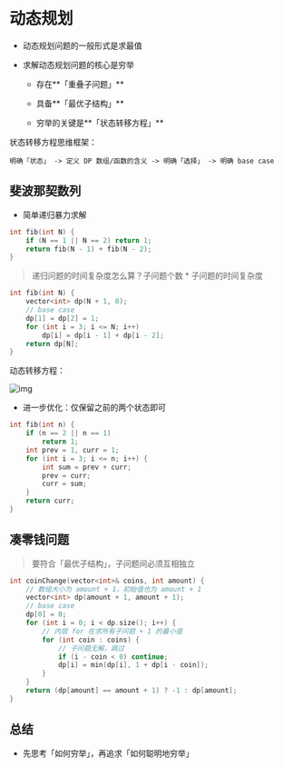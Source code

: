 # 动态规划

* 动态规划问题的一般形式是求最值

* 求解动态规划问题的核心是穷举

  * 存在**「重叠子问题」**
  * 具备**「最优子结构」**

  * 穷举的关键是**「状态转移方程」**

状态转移方程思维框架：

```
明确「状态」 -> 定义 DP 数组/函数的含义 -> 明确「选择」 -> 明确 base case
```

## 斐波那契数列

* 简单递归暴力求解

```c
int fib(int N) {
    if (N == 1 || N == 2) return 1;
    return fib(N - 1) + fib(N - 2);
}
```



> 递归问题的时间复杂度怎么算？子问题个数 * 子问题的时间复杂度

```c
int fib(int N) {
    vector<int> dp(N + 1, 0);
    // base case
    dp[1] = dp[2] = 1;
    for (int i = 3; i <= N; i++)
        dp[i] = dp[i - 1] + dp[i - 2];
    return dp[N];
}
```

动态转移方程：

![img](https://gblobscdn.gitbook.com/assets%2F-LrtQOWSnDdXhp3kYN4k%2F-M3U3aNXgGJVkKZ-TldN%2F-M0SeazMTJ4s2Y0pPdIz%2Ffib.png?generation=1585364271219618&alt=media)

* 进一步优化：仅保留之前的两个状态即可

```c
int fib(int n) {
    if (n == 2 || n == 1) 
        return 1;
    int prev = 1, curr = 1;
    for (int i = 3; i <= n; i++) {
        int sum = prev + curr;
        prev = curr;
        curr = sum;
    }
    return curr;
}
```

## 凑零钱问题

> 要符合「最优子结构」，子问题间必须互相独立

```c
int coinChange(vector<int>& coins, int amount) {
    // 数组大小为 amount + 1，初始值也为 amount + 1
    vector<int> dp(amount + 1, amount + 1);
    // base case
    dp[0] = 0;
    for (int i = 0; i < dp.size(); i++) {
        // 内层 for 在求所有子问题 + 1 的最小值
        for (int coin : coins) {
            // 子问题无解，跳过
            if (i - coin < 0) continue;
            dp[i] = min(dp[i], 1 + dp[i - coin]);
        }
    }
    return (dp[amount] == amount + 1) ? -1 : dp[amount];
}
```

## 总结

* 先思考「如何穷举」，再追求「如何聪明地穷举」